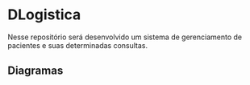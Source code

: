# DLogistica
Nesse repositório será desenvolvido um sistema de gerenciamento de pacientes e suas determinadas consultas.

## Diagramas

